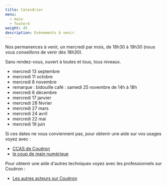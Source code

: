 ```yaml
---
title: Calendrier
menu:
  - main
  - footer4
weight: 45
description: Evènements à venir.
---
```

Nos permanences à venir, un mercredi par mois, de 18h30 à 19h30 (nous vous conseillons de venir dès 18h30).

Sans rendez-vous, ouvert à toutes et tous, tous niveaux.

- mercredi 13 septembre
- mercredi 11 octobre
- mercredi 8 novembre
- remarque : bidouille café : samedi 25 novembre de 14h à 18h
- mercredi 6 décembre
- mercredi 17 janvier
- mercredi 28 février
- mercredi 27 mars
- mercredi 24 avril
- mercredi 22 mai
- mercredi 19 juin


Si ces dates ne vous conviennent pas, pour obtenir une aide sur vos usages voyez avec :

* [CCAS de Couëron](https://www.ville-coueron.fr/solidarites/centre-communal-daction-sociale/)
* [le coup de main numérique](https://le-coup-de-main-numerique.org/)

Pour obtenir une aide d'autres techniques voyez avec les professionnels sur Couëron :

* [Les autres acteurs sur Couëron](/page/coueron)

